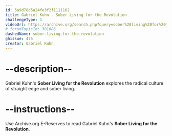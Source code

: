 ```yaml
---
id: 5a9d78d5a24fe3f2f1111102
title: Gabriel Kuhn - Sober Living for the Revolution
challengeType: 1
videoUrl: https://archive.org/search.php?query=sober%20living%20for%20the%20revolution%20gabriel%20kuhn&and[]=mediatype%3A%22texts%22
# forumTopicId: 301086
dashedName: sober-living-for-the-revolution
ghissue: 475
creator: Gabriel Kuhn
---
```


# --description--

Gabriel Kuhn's __Sober Living for the Revolution__ explores the radical culture of straight edge and sober living.

# --instructions--

Use Archive.org E-Reserves to read Gabriel Kuhn's __Sober Living for the Revolution__.